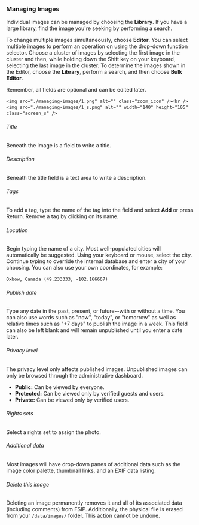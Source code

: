 ### Managing Images

Individual images can be managed by choosing the **Library**. If you have a large library, find the image you're seeking by performing a search.

To change multiple images simultaneously, choose **Editor**. You can select multiple images to perform an operation on using the drop-down function selector. Choose a cluster of images by selecting the first image in the cluster and then, while holding down the Shift key on your keyboard, selecting the last image in the cluster. To determine the images shown in the Editor, choose the **Library**, perform a search, and then choose **Bulk Editor**.

Remember, all fields are optional and can be edited later.

	<img src="./managing-images/1.png" alt="" class="zoom_icon" /><br />
	<img src="./managing-images/1_s.png" alt="" width="140" height="105" class="screen_s" />


###### Title

Beneath the image is a field to write a title.

###### Description

Beneath the title field is a text area to write a description.

###### Tags

To add a tag, type the name of the tag into the field and select **Add** or press Return. Remove a tag by clicking on its name.

###### Location

Begin typing the name of a city. Most well-populated cities will automatically be suggested. Using your keyboard or mouse, select the city. Continue typing to override the internal database and enter a city of your choosing. You can also use your own coordinates, for example:

	Oxbow, Canada (49.233333, -102.166667)

###### Publish date

Type any date in the past, present, or future--with or without a time. You can also use words such as "now", "today", or "tomorrow" as well as relative times such as "+7 days" to publish the image in a week. This field can also be left blank and will remain unpublished until you enter a date later.

###### Privacy level

The privacy level only affects published images. Unpublished images can only be browsed through the administrative dashboard.

- **Public:** Can be viewed by everyone.
- **Protected:** Can be viewed only by verified guests and users.
- **Private:** Can be viewed only by verified users.

###### Rights sets

Select a rights set to assign the photo.

###### Additional data

Most images will have drop-down panes of additional data such as the image color palette, thumbnail links, and an EXIF data listing.

###### Delete this image

Deleting an image permanently removes it and all of its associated data (including comments) from FSIP. Additionally, the physical file is erased from your `/data/images/` folder. This action cannot be undone.